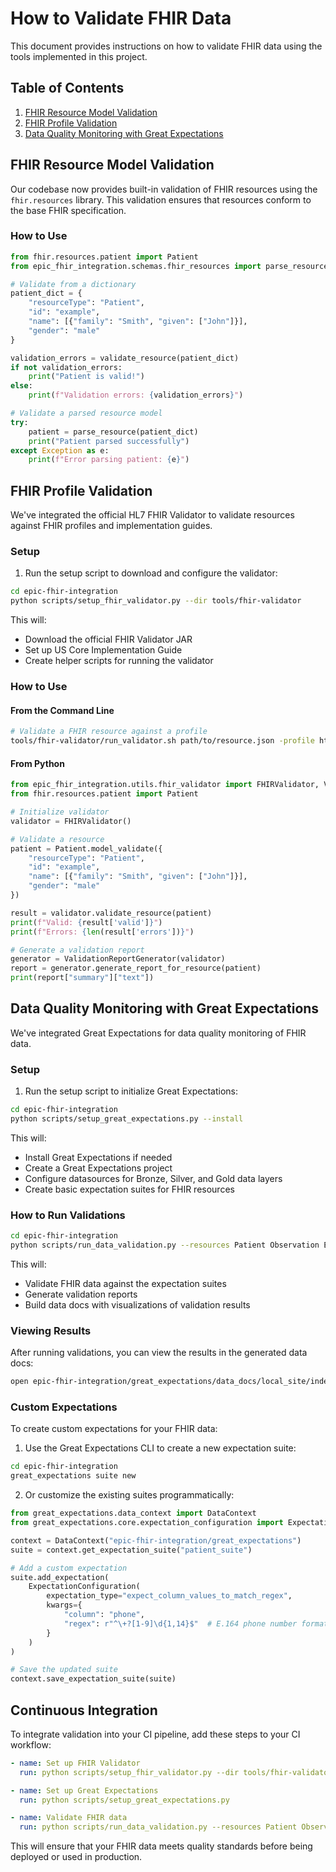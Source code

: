 # How to Validate FHIR Data

This document provides instructions on how to validate FHIR data using the tools implemented in this project.

## Table of Contents

1. [FHIR Resource Model Validation](#fhir-resource-model-validation)
2. [FHIR Profile Validation](#fhir-profile-validation)
3. [Data Quality Monitoring with Great Expectations](#data-quality-monitoring-with-great-expectations)

## FHIR Resource Model Validation

Our codebase now provides built-in validation of FHIR resources using the `fhir.resources` library. This validation ensures that resources conform to the base FHIR specification.

### How to Use

```python
from fhir.resources.patient import Patient
from epic_fhir_integration.schemas.fhir_resources import parse_resource, validate_resource

# Validate from a dictionary
patient_dict = {
    "resourceType": "Patient",
    "id": "example",
    "name": [{"family": "Smith", "given": ["John"]}],
    "gender": "male"
}

validation_errors = validate_resource(patient_dict)
if not validation_errors:
    print("Patient is valid!")
else:
    print(f"Validation errors: {validation_errors}")

# Validate a parsed resource model
try:
    patient = parse_resource(patient_dict)
    print("Patient parsed successfully")
except Exception as e:
    print(f"Error parsing patient: {e}")
```

## FHIR Profile Validation

We've integrated the official HL7 FHIR Validator to validate resources against FHIR profiles and implementation guides.

### Setup

1. Run the setup script to download and configure the validator:

```bash
cd epic-fhir-integration
python scripts/setup_fhir_validator.py --dir tools/fhir-validator
```

This will:
- Download the official FHIR Validator JAR
- Set up US Core Implementation Guide
- Create helper scripts for running the validator

### How to Use

#### From the Command Line

```bash
# Validate a FHIR resource against a profile
tools/fhir-validator/run_validator.sh path/to/resource.json -profile http://hl7.org/fhir/us/core/StructureDefinition/us-core-patient
```

#### From Python

```python
from epic_fhir_integration.utils.fhir_validator import FHIRValidator, ValidationReportGenerator
from fhir.resources.patient import Patient

# Initialize validator
validator = FHIRValidator()

# Validate a resource
patient = Patient.model_validate({
    "resourceType": "Patient",
    "id": "example",
    "name": [{"family": "Smith", "given": ["John"]}],
    "gender": "male"
})

result = validator.validate_resource(patient)
print(f"Valid: {result['valid']}")
print(f"Errors: {len(result['errors'])}")

# Generate a validation report
generator = ValidationReportGenerator(validator)
report = generator.generate_report_for_resource(patient)
print(report["summary"]["text"])
```

## Data Quality Monitoring with Great Expectations

We've integrated Great Expectations for data quality monitoring of FHIR data.

### Setup

1. Run the setup script to initialize Great Expectations:

```bash
cd epic-fhir-integration
python scripts/setup_great_expectations.py --install
```

This will:
- Install Great Expectations if needed
- Create a Great Expectations project
- Configure datasources for Bronze, Silver, and Gold data layers
- Create basic expectation suites for FHIR resources

### How to Run Validations

```bash
cd epic-fhir-integration
python scripts/run_data_validation.py --resources Patient Observation Encounter --layer gold
```

This will:
- Validate FHIR data against the expectation suites
- Generate validation reports
- Build data docs with visualizations of validation results

### Viewing Results

After running validations, you can view the results in the generated data docs:

```bash
open epic-fhir-integration/great_expectations/data_docs/local_site/index.html
```

### Custom Expectations

To create custom expectations for your FHIR data:

1. Use the Great Expectations CLI to create a new expectation suite:

```bash
cd epic-fhir-integration
great_expectations suite new
```

2. Or customize the existing suites programmatically:

```python
from great_expectations.data_context import DataContext
from great_expectations.core.expectation_configuration import ExpectationConfiguration

context = DataContext("epic-fhir-integration/great_expectations")
suite = context.get_expectation_suite("patient_suite")

# Add a custom expectation
suite.add_expectation(
    ExpectationConfiguration(
        expectation_type="expect_column_values_to_match_regex",
        kwargs={
            "column": "phone",
            "regex": r"^\+?[1-9]\d{1,14}$"  # E.164 phone number format
        }
    )
)

# Save the updated suite
context.save_expectation_suite(suite)
```

## Continuous Integration

To integrate validation into your CI pipeline, add these steps to your CI workflow:

```yaml
- name: Set up FHIR Validator
  run: python scripts/setup_fhir_validator.py --dir tools/fhir-validator

- name: Set up Great Expectations
  run: python scripts/setup_great_expectations.py 

- name: Validate FHIR data
  run: python scripts/run_data_validation.py --resources Patient Observation Encounter
```

This will ensure that your FHIR data meets quality standards before being deployed or used in production. 